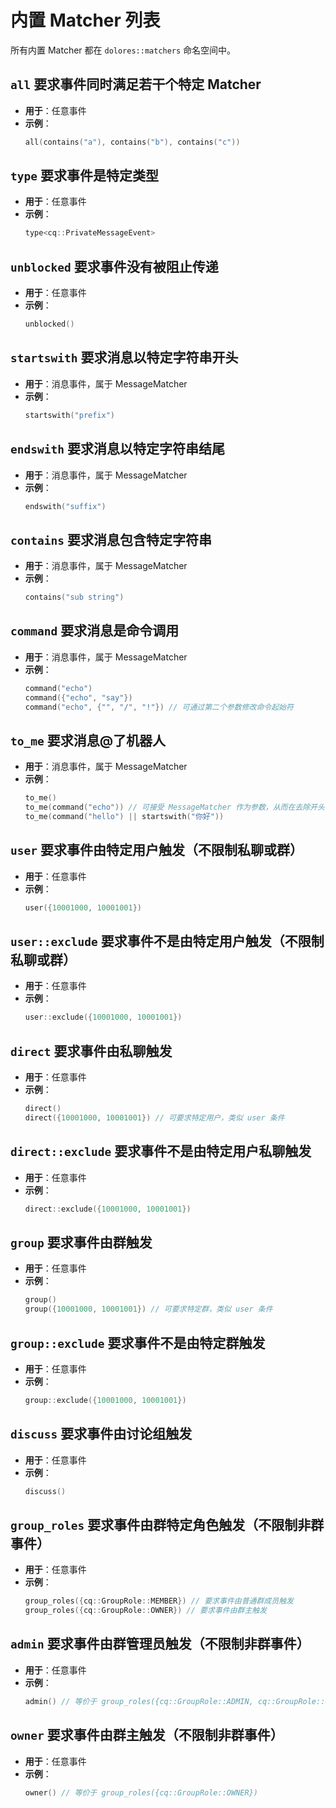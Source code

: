 # 内置 Matcher 列表

所有内置 Matcher 都在 `dolores::matchers` 命名空间中。

## `all` 要求事件同时满足若干个特定 Matcher

- **用于**：任意事件
- **示例**：
  ```cpp
  all(contains("a"), contains("b"), contains("c"))
  ```

## `type` 要求事件是特定类型

- **用于**：任意事件
- **示例**：
  ```cpp
  type<cq::PrivateMessageEvent>
  ```

## `unblocked` 要求事件没有被阻止传递

- **用于**：任意事件
- **示例**：
  ```cpp
  unblocked()
  ```

## `startswith` 要求消息以特定字符串开头

- **用于**：消息事件，属于 MessageMatcher
- **示例**：
  ```cpp
  startswith("prefix")
  ```

## `endswith` 要求消息以特定字符串结尾

- **用于**：消息事件，属于 MessageMatcher
- **示例**：
  ```cpp
  endswith("suffix")
  ```

## `contains` 要求消息包含特定字符串

- **用于**：消息事件，属于 MessageMatcher
- **示例**：
  ```cpp
  contains("sub string")
  ```

## `command` 要求消息是命令调用

- **用于**：消息事件，属于 MessageMatcher
- **示例**：
  ```cpp
  command("echo")
  command({"echo", "say"})
  command("echo", {"", "/", "!"}) // 可通过第二个参数修改命令起始符
  ```

## `to_me` 要求消息@了机器人

- **用于**：消息事件，属于 MessageMatcher
- **示例**：
  ```cpp
  to_me()
  to_me(command("echo")) // 可接受 MessageMatcher 作为参数，从而在去除开头或结尾的@之后进行匹配
  to_me(command("hello") || startswith("你好"))
  ```

## `user` 要求事件由特定用户触发（不限制私聊或群）

- **用于**：任意事件
- **示例**：
  ```cpp
  user({10001000, 10001001})
  ```

## `user::exclude` 要求事件不是由特定用户触发（不限制私聊或群）

- **用于**：任意事件
- **示例**：
  ```cpp
  user::exclude({10001000, 10001001})
  ```

## `direct` 要求事件由私聊触发

- **用于**：任意事件
- **示例**：
  ```cpp
  direct()
  direct({10001000, 10001001}) // 可要求特定用户，类似 user 条件
  ```

## `direct::exclude` 要求事件不是由特定用户私聊触发

- **用于**：任意事件
- **示例**：
  ```cpp
  direct::exclude({10001000, 10001001})
  ```

## `group` 要求事件由群触发

- **用于**：任意事件
- **示例**：
  ```cpp
  group()
  group({10001000, 10001001}) // 可要求特定群，类似 user 条件
  ```

## `group::exclude` 要求事件不是由特定群触发

- **用于**：任意事件
- **示例**：
  ```cpp
  group::exclude({10001000, 10001001})
  ```

## `discuss` 要求事件由讨论组触发

- **用于**：任意事件
- **示例**：
  ```cpp
  discuss()
  ```

## `group_roles` 要求事件由群特定角色触发（不限制非群事件）

- **用于**：任意事件
- **示例**：
  ```cpp
  group_roles({cq::GroupRole::MEMBER}) // 要求事件由普通群成员触发
  group_roles({cq::GroupRole::OWNER}) // 要求事件由群主触发
  ```

## `admin` 要求事件由群管理员触发（不限制非群事件）

- **用于**：任意事件
- **示例**：
  ```cpp
  admin() // 等价于 group_roles({cq::GroupRole::ADMIN, cq::GroupRole::OWNER})
  ```

## `owner` 要求事件由群主触发（不限制非群事件）

- **用于**：任意事件
- **示例**：
  ```cpp
  owner() // 等价于 group_roles({cq::GroupRole::OWNER})
  ```
